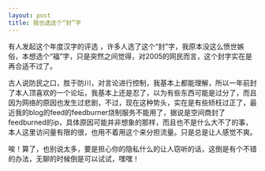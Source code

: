```yaml
---
layout: post
title: 我也选这个“封”字
---
```


有人发起这个年度汉字的评选 ，许多人选了这个“封”字，我原本没这么愤世嫉俗，本想选个“福”字，只是突然之间觉得，对2005的网民而言，这个封字实在是再合适不过了。

古人说防民之口，胜于防川，对言论进行控制，我基本上都能理解，所以一年前封了本人顶喜欢的一个论坛，我基本上还是忍了，以为有些东西可能是过分了，而且因为网络的原因也发生过悲剧，不过，现在这种势头，实在是有些矫枉过正了，最近我的blog的feed的feedburner烧制服务不能用了，据说是空间商封了feedburned的ip，具体原因可能并非想象的那样，而且也不是什么大不了的事，本人这里访问量有限的很，也用不着用这个来分担流量。只是总是让人感觉不爽。

唉！算了，也别说太多，要是担心你的隐私什么的让人窃听的话，这倒是有个不错的办法，无聊的时候倒是可以试试，嘿嘿！